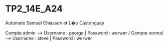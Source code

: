 # TP2_14E_A24
Automate
Samuel Chiasson et L�o Castonguay

Compte admin --> Username : george | Password : werwer /
Compte normal --> Username : steve | Password : werwer 

